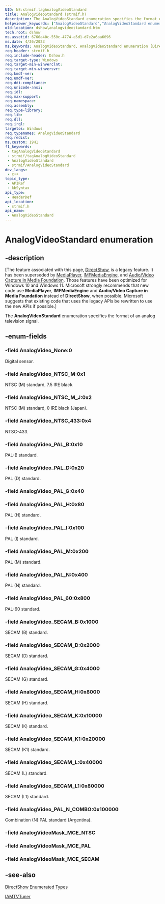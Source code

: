 ```yaml
---
UID: NE:strmif.tagAnalogVideoStandard
title: AnalogVideoStandard (strmif.h)
description: The AnalogVideoStandard enumeration specifies the format of an analog television signal.
helpviewer_keywords: ["AnalogVideoStandard","AnalogVideoStandard enumeration [DirectShow]","AnalogVideoStandardEnumeration","AnalogVideo_NTSC_433","AnalogVideo_NTSC_M","AnalogVideo_NTSC_M_J","AnalogVideo_None","AnalogVideo_PAL_60","AnalogVideo_PAL_B","AnalogVideo_PAL_D","AnalogVideo_PAL_H","AnalogVideo_PAL_I","AnalogVideo_PAL_M","AnalogVideo_PAL_N","AnalogVideo_PAL_N_COMBO","AnalogVideo_SECAM_B","AnalogVideo_SECAM_D","AnalogVideo_SECAM_G","AnalogVideo_SECAM_H","AnalogVideo_SECAM_K","AnalogVideo_SECAM_K1","AnalogVideo_SECAM_L","AnalogVideo_SECAM_L1","dshow.analogvideostandard","strmif/AnalogVideoStandard","strmif/AnalogVideo_NTSC_433","strmif/AnalogVideo_NTSC_M","strmif/AnalogVideo_NTSC_M_J","strmif/AnalogVideo_None","strmif/AnalogVideo_PAL_60","strmif/AnalogVideo_PAL_B","strmif/AnalogVideo_PAL_D","strmif/AnalogVideo_PAL_H","strmif/AnalogVideo_PAL_I","strmif/AnalogVideo_PAL_M","strmif/AnalogVideo_PAL_N","strmif/AnalogVideo_PAL_N_COMBO","strmif/AnalogVideo_SECAM_B","strmif/AnalogVideo_SECAM_D","strmif/AnalogVideo_SECAM_G","strmif/AnalogVideo_SECAM_H","strmif/AnalogVideo_SECAM_K","strmif/AnalogVideo_SECAM_K1","strmif/AnalogVideo_SECAM_L","strmif/AnalogVideo_SECAM_L1"]
old-location: dshow\analogvideostandard.htm
tech.root: dshow
ms.assetid: 6760a40c-550c-4774-a5d1-d7e2a6aa6096
ms.date: 4/26/2023
ms.keywords: AnalogVideoStandard, AnalogVideoStandard enumeration [DirectShow], AnalogVideoStandardEnumeration, AnalogVideo_NTSC_433, AnalogVideo_NTSC_M, AnalogVideo_NTSC_M_J, AnalogVideo_None, AnalogVideo_PAL_60, AnalogVideo_PAL_B, AnalogVideo_PAL_D, AnalogVideo_PAL_H, AnalogVideo_PAL_I, AnalogVideo_PAL_M, AnalogVideo_PAL_N, AnalogVideo_PAL_N_COMBO, AnalogVideo_SECAM_B, AnalogVideo_SECAM_D, AnalogVideo_SECAM_G, AnalogVideo_SECAM_H, AnalogVideo_SECAM_K, AnalogVideo_SECAM_K1, AnalogVideo_SECAM_L, AnalogVideo_SECAM_L1, dshow.analogvideostandard, strmif/AnalogVideoStandard, strmif/AnalogVideo_NTSC_433, strmif/AnalogVideo_NTSC_M, strmif/AnalogVideo_NTSC_M_J, strmif/AnalogVideo_None, strmif/AnalogVideo_PAL_60, strmif/AnalogVideo_PAL_B, strmif/AnalogVideo_PAL_D, strmif/AnalogVideo_PAL_H, strmif/AnalogVideo_PAL_I, strmif/AnalogVideo_PAL_M, strmif/AnalogVideo_PAL_N, strmif/AnalogVideo_PAL_N_COMBO, strmif/AnalogVideo_SECAM_B, strmif/AnalogVideo_SECAM_D, strmif/AnalogVideo_SECAM_G, strmif/AnalogVideo_SECAM_H, strmif/AnalogVideo_SECAM_K, strmif/AnalogVideo_SECAM_K1, strmif/AnalogVideo_SECAM_L, strmif/AnalogVideo_SECAM_L1
req.header: strmif.h
req.include-header: Dshow.h
req.target-type: Windows
req.target-min-winverclnt: 
req.target-min-winversvr: 
req.kmdf-ver: 
req.umdf-ver: 
req.ddi-compliance: 
req.unicode-ansi: 
req.idl: 
req.max-support: 
req.namespace: 
req.assembly: 
req.type-library: 
req.lib: 
req.dll: 
req.irql: 
targetos: Windows
req.typenames: AnalogVideoStandard
req.redist: 
ms.custom: 19H1
f1_keywords:
 - tagAnalogVideoStandard
 - strmif/tagAnalogVideoStandard
 - AnalogVideoStandard
 - strmif/AnalogVideoStandard
dev_langs:
 - c++
topic_type:
 - APIRef
 - kbSyntax
api_type:
 - HeaderDef
api_location:
 - strmif.h
api_name:
 - AnalogVideoStandard
---
```


# AnalogVideoStandard enumeration


## -description

\[The feature associated with this page, [DirectShow](/windows/win32/directshow/directshow), is a legacy feature. It has been superseded by [MediaPlayer](/uwp/api/Windows.Media.Playback.MediaPlayer), [IMFMediaEngine](/windows/win32/api/mfmediaengine/nn-mfmediaengine-imfmediaengine), and [Audio/Video Capture in Media Foundation](windows/win32/medfound/audio-video-capture-in-media-foundation). Those features have been optimized for Windows 10 and Windows 11. Microsoft strongly recommends that new code use **MediaPlayer**, **IMFMediaEngine** and **Audio/Video Capture in Media Foundation** instead of **DirectShow**, when possible. Microsoft suggests that existing code that uses the legacy APIs be rewritten to use the new APIs if possible.\]

The <b>AnalogVideoStandard</b> enumeration specifies the format of an analog television signal.

## -enum-fields

### -field AnalogVideo_None:0

Digital sensor.

### -field AnalogVideo_NTSC_M:0x1

NTSC (M) standard, 7.5 IRE black.

### -field AnalogVideo_NTSC_M_J:0x2

NTSC (M) standard, 0 IRE black (Japan).

### -field AnalogVideo_NTSC_433:0x4

NTSC-433.

### -field AnalogVideo_PAL_B:0x10

PAL-B standard.

### -field AnalogVideo_PAL_D:0x20

PAL (D) standard.

### -field AnalogVideo_PAL_G:0x40

### -field AnalogVideo_PAL_H:0x80

PAL (H) standard.

### -field AnalogVideo_PAL_I:0x100

PAL (I) standard.

### -field AnalogVideo_PAL_M:0x200

PAL (M) standard.

### -field AnalogVideo_PAL_N:0x400

PAL (N) standard.

### -field AnalogVideo_PAL_60:0x800

PAL-60 standard.

### -field AnalogVideo_SECAM_B:0x1000

SECAM (B) standard.

### -field AnalogVideo_SECAM_D:0x2000

SECAM (D) standard.

### -field AnalogVideo_SECAM_G:0x4000

SECAM (G) standard.

### -field AnalogVideo_SECAM_H:0x8000

SECAM (H) standard.

### -field AnalogVideo_SECAM_K:0x10000

SECAM (K) standard.

### -field AnalogVideo_SECAM_K1:0x20000

SECAM (K1) standard.

### -field AnalogVideo_SECAM_L:0x40000

SECAM (L) standard.

### -field AnalogVideo_SECAM_L1:0x80000

SECAM (L1) standard.

### -field AnalogVideo_PAL_N_COMBO:0x100000

Combination (N) PAL standard (Argentina).

### -field AnalogVideoMask_MCE_NTSC

### -field AnalogVideoMask_MCE_PAL

### -field AnalogVideoMask_MCE_SECAM

## -see-also

<a href="/windows/desktop/DirectShow/directshow-enumerated-types">DirectShow Enumerated Types</a>



<a href="/windows/desktop/api/strmif/nn-strmif-iamtvtuner">IAMTVTuner</a>
